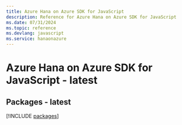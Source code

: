 ```yaml
---
title: Azure Hana on Azure SDK for JavaScript
description: Reference for Azure Hana on Azure SDK for JavaScript
ms.date: 07/31/2024
ms.topic: reference
ms.devlang: javascript
ms.service: hanaonazure
---
```

# Azure Hana on Azure SDK for JavaScript - latest
## Packages - latest
[!INCLUDE [packages](hana-on-azure-index.md)]